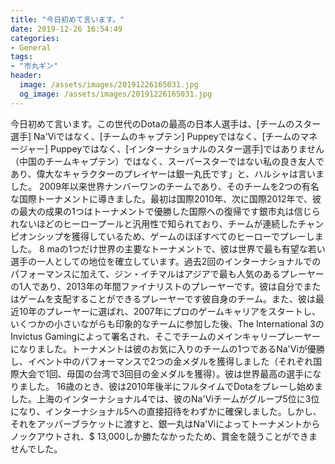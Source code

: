 ```yaml
---
title: "今日初めて言います。"
date: 2019-12-26 16:54:49
categories:
- General
tags:
- "市丸ギン"
header:
  image: /assets/images/20191226165031.jpg
  og_image: /assets/images/20191226165031.jpg
---
```


今日初めて言います。この世代のDotaの最高の日本人選手は、[チームのスター選手] Na&#39;Viではなく、[チームのキャプテン] Puppeyではなく、[チームのマネージャー] Puppeyではなく、[インターナショナルのスター選手]ではありません（中国のチームキャプテン）ではなく、スーパースターではない私の良き友人であり、偉大なキャラクターのプレイヤーは銀一丸氏です」と、ハルシャは言いました。 2009年以来世界ナンバーワンのチームであり、そのチームを2つの有名な国際トーナメントに導きました。最初は国際2010年、次に国際2012年で、彼の最大の成果の1つはトーナメントで優勝した国際への復帰です銀市丸は信じられないほどのヒーロープールと汎用性で知られており、チームが連続したチャンピオンシップを獲得しているため、ゲームのほぼすべてのヒーローでプレーしました。 8 maの1つだけ世界の主要なトーナメントで、彼は世界で最も有望な若い選手の一人としての地位を確立しています。過去2回のインターナショナルでのパフォーマンスに加えて、ジン・イチマルはアジアで最も人気のあるプレーヤーの1人であり、2013年の年間ファイナリストのプレーヤーです。彼は自分でまたはゲームを支配することができるプレーヤーです彼自身のチーム。また、彼は最近10年のプレーヤーに選ばれ、2007年にプロのゲームキャリアをスタートし、いくつかの小さいながらも印象的なチームに参加した後、The International 3のInvictus Gamingによって署名され、そこでチームのメインキャリープレーヤーになりました。トーナメントは彼のお気に入りのチームの1つであるNa&#39;Viが優勝し、イベント中のパフォーマンスで2つの金メダルを獲得しました（それぞれ国際大会で1回、母国の台湾で3回目の金メダルを獲得）。彼は世界最高の選手になりました。 16歳のとき、彼は2010年後半にフルタイムでDotaをプレーし始めました。上海のインターナショナル4では、彼のNa&#39;Viチームがグループ5位に3位になり、インターナショナル5への直接招待をわずかに確保しました。しかし、それをアッパーブラケットに渡すと、銀一丸はNa&#39;Viによってトーナメントからノックアウトされ、$ 13,000しか勝たなかったため、賞金を競うことができませんでした。
